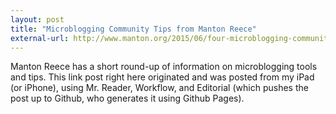 ```yaml
---
layout: post
title: "Microblogging Community Tips from Manton Reece"
external-url: http://www.manton.org/2015/06/four-microblogging-community-tips.html
---
```

Manton Reece has a short round-up of information on microblogging tools and tips. This link post right here originated and was posted from my iPad (or iPhone), using Mr. Reader, Workflow, and Editorial (which pushes the post up to Github, who generates it using Github Pages). 